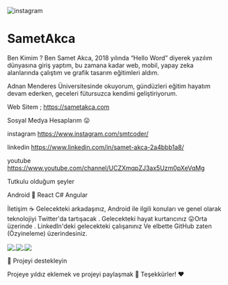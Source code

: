 ![instagram](https://user-images.githubusercontent.com/74311713/112397444-23d52b80-8d13-11eb-9ca8-44018c3a7188.png)

# SametAkca



Ben Kimim ?
Ben Samet Akca, 2018 yılında “Hello Word” diyerek yazılım dünyasına giriş yaptım, bu zamana kadar web, mobil, yapay zeka alanlarında çalıştım ve grafik tasarım eğitimleri aldım.

Adnan Menderes Üniversitesinde okuyorum, gündüzleri eğitim hayatım devam ederken, geceleri fütursuzca kendimi geliştiriyorum.

Web Sitem ;
https://sametakca.com

Sosyal Medya Hesaplarım 😛 

instagram
https://www.instagram.com/smtcoder/

linkedin
 https://www.linkedin.com/in/samet-akca-2a4bbb1a8/
 
 youtube
 https://www.youtube.com/channel/UCZXmqpZJ3ax5Uzm0pXeVqMg




Tutkulu olduğum şeyler

Android 🤖
React 
C# 
Angular


İletişim  ☕
Gelecekteki arkadaşınız, Android ile ilgili konuları ve genel olarak teknolojiyi Twitter'da tartışacak .
Gelecekteki hayat kurtarıcınız 😛Orta üzerinde .
LinkedIn'deki gelecekteki çalışanınız
Ve elbette GitHub zaten (Özyineleme) üzerindesiniz.



<a href="https://sametakca.com/d41d8-about-me/">
  <img align="center" src="https://github-readme-stats.vercel.app/api/pin/?username=anuraghazra&repo=github-readme-stats" />
</a>
<a href="https://www.instagram.com/smtcoder/">
  <img align="center" src="![instagram](https://user-images.githubusercontent.com/74311713/112397449-2768b280-8d13-11eb-8d6a-3301575cc09f.png)" />
</a>

<a href="https://sametakca.com/d41d8-about-me/">
  <img align="center" src="https://github-readme-stats.vercel.app/api/pin/?username=anuraghazra&repo=github-readme-stats" />
</a>

💖 Projeyi destekleyin

Projeye yıldız eklemek ve projeyi paylaşmak 🚀
Teşekkürler! ❤️
